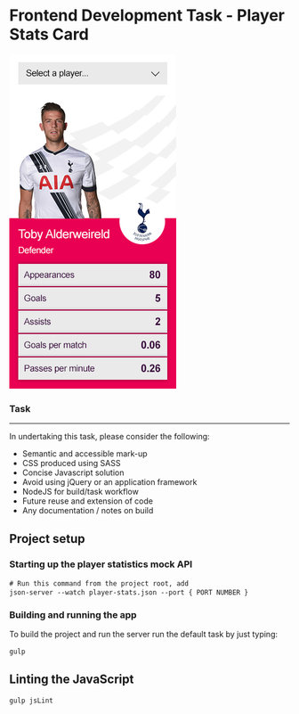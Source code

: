 # Frontend Development Task - Player Stats Card
![Player Stat Card example](./StatCard.jpg)
### Task

---
In undertaking this task, please consider the following: 
- Semantic and accessible mark-up 
- CSS produced using SASS 
- Concise Javascript solution 
- Avoid using jQuery or an application framework 
- NodeJS for build/task workflow 
- Future reuse and extension of code 
- Any documentation / notes on build


## Project setup
### Starting up the player statistics mock API
```
# Run this command from the project root, add 
json-server --watch player-stats.json --port { PORT NUMBER }
```
### Building and running the app
To build the project and run the server run the default task by just typing:
```
gulp
```

## Linting the JavaScript
```
gulp jsLint
```

